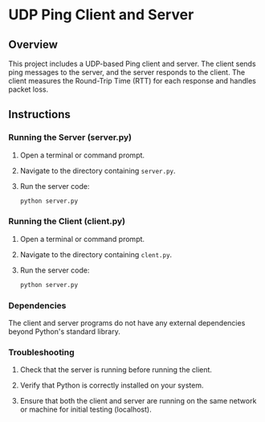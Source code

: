 # UDP Ping Client and Server

## Overview

This project includes a UDP-based Ping client and server. The client sends ping messages to the server, and the server responds to the client. The client measures the Round-Trip Time (RTT) for each response and handles packet loss.

## Instructions

### Running the Server (server.py)

1. Open a terminal or command prompt.

2. Navigate to the directory containing ```server.py```.

3. Run the server code:

   ```bash
   python server.py
### Running the Client (client.py)

1. Open a terminal or command prompt.

2. Navigate to the directory containing ```clent.py```.

3. Run the server code:

   ```bash
   python server.py

### Dependencies

The client and server programs do not have any external dependencies beyond Python's standard library.

### Troubleshooting

1. Check that the server is running before running the client.

2. Verify that Python is correctly installed on your system.

3. Ensure that both the client and server are running on the same network or machine for initial testing (localhost).